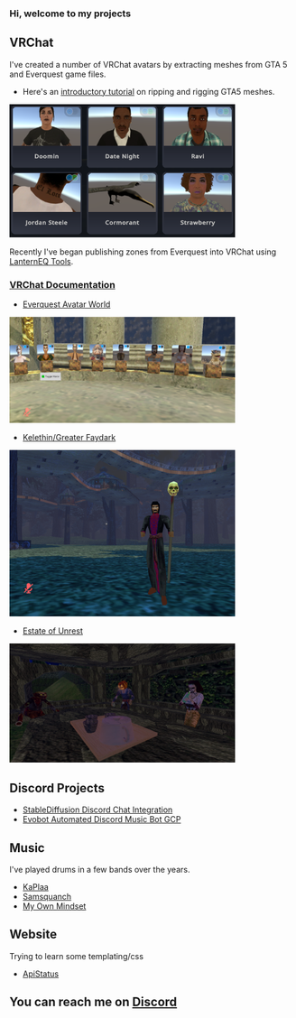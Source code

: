 ### Hi, welcome to my projects

## VRChat
I've created a number of VRChat avatars by extracting meshes from GTA 5 and Everquest game files.
- Here's an [introductory tutorial](https://www.youtube.com/watch?v=U-TJACOPOtw) on ripping and rigging GTA5 meshes.
<img src="images/vrchatavatars.PNG" width="400px">


Recently I've began publishing zones from Everquest into VRChat using [LanternEQ Tools](https://www.lanterneq.com).

### [VRChat Documentation](https://github.com/mundiplaga/vrchat/wiki)

- [Everquest Avatar World](https://github.com/mundiplaga/vrchat/wiki/Avatar-World)<br>
<img src="images/eqavatars.PNG" width="400px">

- [Kelethin/Greater Faydark](https://github.com/mundiplaga/vrchat/wiki/Kelethin)<br>
<img src="images/kelethin.PNG" width="400px">

- [Estate of Unrest](https://github.com/mundiplaga/vrchat/wiki/Unrest)
<img src="images/unrest_teaparty.PNG" width="400px">

## Discord Projects

- [StableDiffusion Discord Chat Integration](https://github.com/mundiplaga/jester-bot)
- [Evobot Automated Discord Music Bot GCP](https://github.com/mundiplaga/evobot-gcp)

## Music
I've played drums in a few bands over the years.

- [KaPlaa](https://kaplaa.bandcamp.com/)
- [Samsquanch](https://samsquanchyeah.bandcamp.com/album/ocelot-of-problems)
- [My Own Mindset](https://myownmindset.bandcamp.com/track/all-your-stories)

## Website
Trying to learn some templating/css

- [ApiStatus](https://apistatus.app)

## You can reach me on [Discord](https://discordapp.com/users/mundiplaga)
